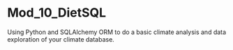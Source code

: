 # Mod_10_DietSQL

Using Python and SQLAlchemy ORM to do a basic climate analysis and data exploration of your climate database. 
